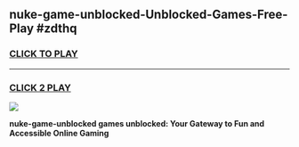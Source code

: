 
## nuke-game-unblocked-Unblocked-Games-Free-Play #zdthq
<h3>
<a href="https://us.freeplayer.one?title=nuke-game-unblocked&ref=9M">CLICK TO PLAY</a></h3>
<hr>

<h3>
<a href="https://us.freeplayer.one?title=nuke-game-unblocked&ref=9M">CLICK 2 PLAY</a>
  
</h3>

<a href="https://us.freeplayer.one?title=nuke-game-unblocked&ref=9M"><img src="https://clearcache.store/games.png"></a>


**nuke-game-unblocked games unblocked: Your Gateway to Fun and Accessible Online Gaming**
